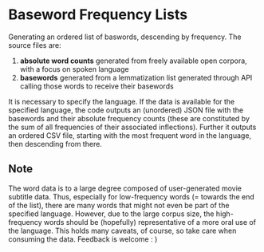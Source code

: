 # Baseword Frequency Lists
Generating an ordered list of baswords, descending by frequency. The source files are:

1. **absolute word counts** generated from freely available open corpora, with a focus on spoken language
2. **basewords** generated from a lemmatization list generated through API calling those words to receive their basewords

It is necessary to specify the language. If the data is available for the specified language, the code outputs an (unordered) JSON file with the basewords and their absolute frequency counts (these are constituted by the sum of all frequencies of their associated inflections). Further it outputs an ordered CSV file, starting with the most frequent word in the language, then descending from there.

## Note
The word data is to a large degree composed of user-generated movie subtitle data. Thus, especially for low-frequency words (= towards the end of the list), there are many words that might not even be part of the specified language. However, due to the large corpus size, the high-frequency words should be (hopefully) representative of a more oral use of the language. This holds many caveats, of course, so take care when consuming the data. Feedback is welcome : )
